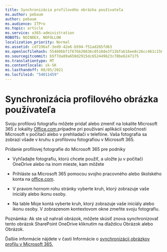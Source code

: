 ```yaml
---
title: Synchronizácia profilového obrázka používateľa
ms.author: pebaum
author: pebaum
ms.audience: ITPro
ms.topic: article
ms.service: o365-administration
ROBOTS: NOINDEX, NOFOLLOW
localization_priority: Normal
ms.assetid: cd7196af-3ed9-42e6-b594-f51ad265fd63
ms.openlocfilehash: 55460bbf1f676b20836c0518de3f13bfab16ee8c26cc461c1569ae4f750080ae
ms.sourcegitcommit: b5f7da89a650d2915dc652449623c78be6247175
ms.translationtype: MT
ms.contentlocale: sk-SK
ms.lasthandoff: 08/05/2021
ms.locfileid: "54011459"
---
```

# <a name="sync-a-users-profile-picture"></a>Synchronizácia profilového obrázka používateľa

Svoju profilovú fotografiu môžete pridať alebo zmeniť na lokalite Microsoft 365 z lokality [Office.com,](https://www.office.com)prípadne pri používaní aplikácií spoločnosti Microsoft v počítači alebo v prehliadači v telefóne. Vaša fotografia sa zobrazí všade v kruhu s profilovou fotografiou v Microsoft 365.

Pridanie profilovej fotografie do Microsoft 365 pre podniky

- Vyhľadajte fotografiu, ktorú chcete použiť, a uložte ju v počítači OneDrive alebo na inom mieste, kam môžete

- Prihláste sa Microsoft 365 pomocou svojho pracovného alebo školského konta na [office.com](https://www.office.com).

- V pravom hornom rohu stránky vyberte kruh, ktorý zobrazuje vaše iniciály alebo ikonu osoby.

- Na table Moje kontá vyberte kruh, ktorý zobrazuje vaše iniciály alebo ikonu osoby. V zobrazenom kontextovom okne zmeňte svoju fotografiu.

Poznámka: Ak ste už nahrali obrázok, môžete skúsiť znova synchronizovať tento obrázok SharePoint OneDrive kliknutím na dlaždicu Obrázok alebo Obrázok.

Ďalšie informácie nájdete v časti Informácie o [synchronizácii obrázkov profilu v Microsoft 365.](https://support.office.com/article/information-about-profile-picture-synchronization-in-office-365-20594d76-d054-4af4-a660-401133e3d48a)
